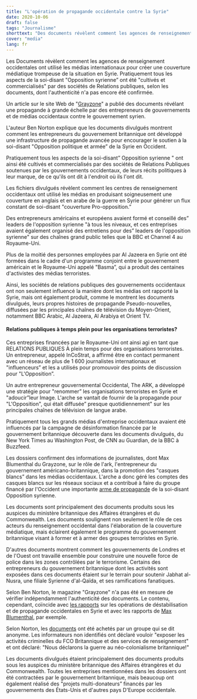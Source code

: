 ```yaml
---
title: "L'opération de propagande occidentale contre la Syrie"
date: 2020-10-06
draft: false
tags: "Journalisme"
shorttext: "Des documents révèlent comment les agences de renseignement occidentales ont utilisé les médias internationaux pour créer une couverture médiatique trompeuse de la situation en Syrie."
cover: "media"
lang: fr
---
```


Les Documents révèlent comment les agences de renseignement occidentales ont utilisé les médias internationaux pour créer une couverture médiatique trompeuse de la situation en Syrie. Pratiquement tous les aspects de la soi-disant "Opposition syrienne” ont été "cultivés et commercialisés" par des sociétés de Relations publiques, selon les documents, dont l'authenticité n'a pas encore été confirmée.

Un article sur le site Web de "[Grayzone](https://thegrayzone.com/2020/09/23/syria-leaks-uk-contractors-opposition-media/ "Leaked docs expose massive Syria propaganda operation waged by Western govt contractors and media")" a publié des documents révélant une propagande à grande échelle par des entrepreneurs de gouvernements et de médias occidentaux contre le gouvernement syrien.

L'auteur Ben Norton explique que les documents divulgués montrent comment les entrepreneurs du gouvernement britannique ont développé une infrastructure de propagande avancée pour encourager le soutien à la soi-disant "Opposition politique et armée” de la Syrie en Occident.

Pratiquement tous les aspects de la soi-disant” Opposition syrienne " ont ainsi été cultivés et commercialisés par des sociétés de Relations Publiques soutenues par les gouvernements occidentaux, de leurs récits politiques à leur marque, de ce qu'ils ont dit à l'endroit où ils l'ont dit.

Les fichiers divulgués révèlent comment les centres de renseignement occidentaux ont utilisé les médias en produisant soigneusement une couverture en anglais et en arabe de la guerre en Syrie pour générer un flux constant de soi-disant "couverture Pro-opposition.”

Des entrepreneurs américains et européens avaient formé et conseillé des” leaders de l'opposition syrienne "à tous les niveaux, et ces entreprises avaient également organisé des entretiens pour des” leaders de l'opposition syrienne" sur des chaînes grand public telles que la BBC et Channel 4 au Royaume-Uni.

Plus de la moitié des personnes employées par Al Jazeera en Syrie ont été formées dans le cadre d'un programme conjoint entre le gouvernement américain et le Royaume-Uni appelé "Basma”, qui a produit des centaines d'activistes des médias terroristes.

Ainsi, les sociétés de relations publiques des gouvernements occidentaux ont non seulement influencé la manière dont les médias ont rapporté la Syrie, mais ont également produit, comme le montrent les documents divulgués, leurs propres histoires de propagande Pseudo-nouvelles, diffusées par les principales chaînes de télévision du Moyen-Orient, notamment BBC Arabic, Al Jazeera, Al Arabiya et Orient TV.

#### Relations publiques à temps plein pour les organisations terroristes?

Ces entreprises financées par le Royaume-Uni ont ainsi agi en tant que RELATIONS PUBLIQUES À plein temps pour des organisations terroristes. Un entrepreneur, appelé InCoStrat, a affirmé être en contact permanent avec un réseau de plus de 1 600 journalistes internationaux et "influenceurs” et les a utilisés pour promouvoir des points de discussion pour "L'Opposition”.

Un autre entrepreneur gouvernemental Occidental, The ARK, a développé une stratégie pour "renommer” les organisations terroristes en Syrie et "adoucir”leur Image. L'arche se vantait de fournir de la propagande pour "L'Opposition", qui était diffusée” presque quotidiennement" sur les principales chaînes de télévision de langue arabe.

Pratiquement tous les grands médias d'entreprise occidentaux avaient été influencés par la campagne de désinformation financée par le gouvernement britannique découverte dans les documents divulgués, du New York Times au Washington Post, de CNN au Guardian, de la BBC à Buzzfeed.

Les dossiers confirment des informations de journalistes, dont Max Blumenthal du Grayzone, sur le rôle de l'ark, l'entrepreneur du gouvernement américano-britannique, dans la promotion des "casques blancs” dans les médias occidentaux. L'arche a donc géré les comptes des casques blancs sur les réseaux sociaux et a contribué à faire du groupe financé par l'Occident une importante [arme de propagande](https://thegrayzone.com/2016/11/28/syrian-white-helmets-media/ "How a Syrian White Helmets leader played Western media") de la soi-disant Opposition syrienne.

Les documents sont principalement des documents produits sous les auspices du ministère britannique des Affaires étrangères et du Commonwealth. Les documents soulignent non seulement le rôle de ces acteurs du renseignement occidental dans l'élaboration de la couverture médiatique, mais éclairent également le programme du gouvernement britannique visant à former et à armer des groupes terroristes en Syrie.

D'autres documents montrent comment les gouvernements de Londres et de l'Ouest ont travaillé ensemble pour construire une nouvelle force de police dans les zones contrôlées par le terrorisme. Certains des entrepreneurs du gouvernement britannique dont les activités sont exposées dans ces documents étaient sur le terrain pour soutenir Jabhat al-Nusra, une filiale Syrienne d'al-Qaïda, et ses ramifications fanatiques.

Selon Ben Norton, le magazine "Grayzone" n'a pas été en mesure de vérifier indépendamment l'authenticité des documents. Le contenu, cependant, coïncide avec [les rapports](https://www.middleeasteye.net/news/revealed-british-government-covert-propaganda-campaign-syria "The British government’s covert propaganda campaign in Syria") sur les opérations de déstabilisation et de propagande occidentales en Syrie et avec les rapports de [Max Blumenthal](https://thegrayzone.com/2016/10/02/white-helmets-us-military-intervention-regime-change-syria/ "How the White Helmets became international heroes while pushing US military intervention and regime change in Syria"), par exemple.

Selon Norton, les [documents](https://freenet.space/read-blog/275_op-hmg-trojan-horse-from-integrity-initiative-to-covert-ops-around-the-globe-par.html "HMG Trojan Horse: From Integrity Initiative To Covert Ops Around The Globe. Part 1: Taming Syria I") ont été achetés par un groupe qui se dit anonyme. Les informateurs non identifiés ont déclaré vouloir "exposer les activités criminelles du FCO Britannique et des services de renseignement" et ont déclaré: "Nous déclarons la guerre au néo-colonialisme britannique!"

Les documents divulgués étaient principalement des documents produits sous les auspices du ministère britannique des Affaires étrangères et du Commonwealth. Toutes les entreprises mentionnées dans les dossiers ont été contractées par le gouvernement britannique, mais beaucoup ont également réalisé des "projets multi-donateurs” financés par les gouvernements des États-Unis et d'autres pays D'Europe occidentale.
